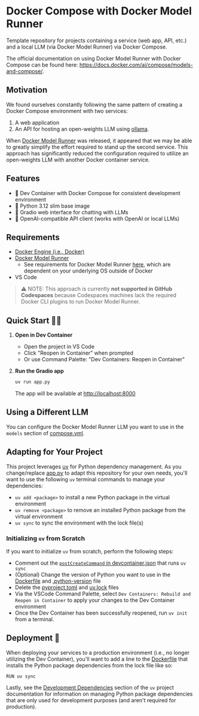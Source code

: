 # Docker Compose with Docker Model Runner

Template repository for projects containing a service (web app, API, etc.) and a local LLM (via Docker Model Runner) via Docker Compose.

The official documentation on using Docker Model Runner with Docker Compose can be found here: <https://docs.docker.com/ai/compose/models-and-compose/>.

## Motivation

We found ourselves constantly following the same pattern of creating a Docker Compose environment with two services:

1. A web application
1. An API for hosting an open-weights LLM using [ollama](https://github.com/ollama/ollama).

When [Docker Model Runner](https://docs.docker.com/ai/model-runner/) was released, it appeared that we may be able to greatly simplify the effort required to stand up the second service. This approach has significantly reduced the configuration required to utilize an open-weights LLM with another Docker container service.

## Features

- 🐳 Dev Container with Docker Compose for consistent development environment
- 🐍 Python 3.12 slim base image
- 🎨 Gradio web interface for chatting with LLMs
- 🤖 OpenAI-compatible API client (works with OpenAI or local LLMs)

## Requirements

- [Docker Engine (i.e., Docker)](https://docs.docker.com/engine/)
- [Docker Model Runner](https://docs.docker.com/ai/model-runner/)
  + See requirements for Docker Model Runner [here](https://docs.docker.com/ai/model-runner/#requirements), which are dependent on your underlying OS outside of Docker
- VS Code

> ⚠️ NOTE: This approach is currently **not supported in GitHub Codespaces** because Codespaces machines lack the required Docker CLI plugins to run Docker Model Runner.

## Quick Start 🏃‍➡️

1. **Open in Dev Container**
   - Open the project in VS Code
   - Click "Reopen in Container" when prompted
   - Or use Command Palette: "Dev Containers: Reopen in Container"

1. **Run the Gradio app**
   ```bash
   uv run app.py
   ```
   The app will be available at <http://localhost:8000>

## Using a Different LLM

You can configure the Docker Model Runner LLM you want to use in the `models` section of [compose.yml](compose.yml#L32-L36).

## Adapting for Your Project

This project leverages [uv](https://docs.astral.sh/uv/) for Python dependency management. As you change/replace [app.py](app.py) to adapt this repository for your own needs, you'll want to use the following `uv` terminal commands to manage your dependencies:

- `uv add <package>` to install a new Python package in the virtual environment
- `uv remove <package>` to remove an installed Python package from the virtual environment
- `uv sync` to sync the environment with the lock file(s)

### Initializing `uv` from Scratch

If you want to initialize `uv` from scratch, perform the following steps:

- Comment out the [`postCreateCommand` in devcontainer.json](.devcontainer/devcontainer.json#L13) that runs `uv sync`
- (Optional) Change the version of Python you want to use in the [Dockerfile](Dockerfile#L2) and [.python-version](.python-version) file
- Delete the [pyproject.toml](pyproject.toml) and [uv.lock](uv.lock) files
- Via the VSCode Command Palette, select `Dev Containers: Rebuild and Reopen in Container` to apply your changes to the Dev Container environment
- Once the Dev Container has been successfully reopened, run `uv init` from a terminal.

## Deployment 🚀

When deploying your services to a production environment (i.e., no longer utilizing the Dev Container), you'll want to add a line to the [Dockerfile](Dockerfile) that installs the Python package dependencies from the lock file like so:

```docker
RUN uv sync
```

Lastly, see the [Development Dependencies](https://docs.astral.sh/uv/concepts/projects/dependencies/#development-dependencies) section of the `uv` project documentation for information on managing Python package dependencies that are only used for development purposes (and aren't required for production).